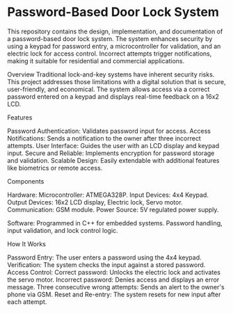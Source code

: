 # Password-Based Door Lock System

This repository contains the design, implementation, and documentation of a password-based door lock system. The system enhances security by using a keypad for password entry, a microcontroller for validation, and an electric lock for access control. Incorrect attempts trigger notifications, making it suitable for residential and commercial applications.

Overview
Traditional lock-and-key systems have inherent security risks. This project addresses those limitations with a digital solution that is secure, user-friendly, and economical. The system allows access via a correct password entered on a keypad and displays real-time feedback on a 16x2 LCD.

Features

Password Authentication: Validates password input for access.
Access Notifications: Sends a notification to the owner after three incorrect attempts.
User Interface: Guides the user with an LCD display and keypad input.
Secure and Reliable: Implements encryption for password storage and validation.
Scalable Design: Easily extendable with additional features like biometrics or remote access.

Components

Hardware:
Microcontroller: ATMEGA328P.
Input Devices: 4x4 Keypad.
Output Devices: 16x2 LCD display, Electric lock, Servo motor.
Communication: GSM module.
Power Source: 5V regulated power supply.

Software:
Programmed in C++ for embedded systems.
Password handling, input validation, and lock control logic.

How It Works

Password Entry: The user enters a password using the 4x4 keypad.
Verification: The system checks the input against a stored password.
Access Control:
Correct password: Unlocks the electric lock and activates the servo motor.
Incorrect password: Denies access and displays an error message.
Three consecutive wrong attempts: Sends an alert to the owner's phone via GSM.
Reset and Re-entry: The system resets for new input after each attempt.
